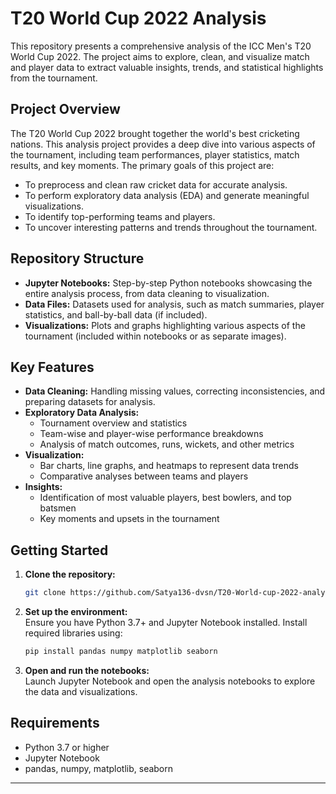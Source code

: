 

# T20 World Cup 2022 Analysis

This repository presents a comprehensive analysis of the ICC Men's T20 World Cup 2022. The project aims to explore, clean, and visualize match and player data to extract valuable insights, trends, and statistical highlights from the tournament.

## Project Overview

The T20 World Cup 2022 brought together the world's best cricketing nations. This analysis project provides a deep dive into various aspects of the tournament, including team performances, player statistics, match results, and key moments. The primary goals of this project are:

- To preprocess and clean raw cricket data for accurate analysis.
- To perform exploratory data analysis (EDA) and generate meaningful visualizations.
- To identify top-performing teams and players.
- To uncover interesting patterns and trends throughout the tournament.

## Repository Structure

- **Jupyter Notebooks:** Step-by-step Python notebooks showcasing the entire analysis process, from data cleaning to visualization.
- **Data Files:** Datasets used for analysis, such as match summaries, player statistics, and ball-by-ball data (if included).
- **Visualizations:** Plots and graphs highlighting various aspects of the tournament (included within notebooks or as separate images).

## Key Features

- **Data Cleaning:** Handling missing values, correcting inconsistencies, and preparing datasets for analysis.
- **Exploratory Data Analysis:** 
  - Tournament overview and statistics
  - Team-wise and player-wise performance breakdowns
  - Analysis of match outcomes, runs, wickets, and other metrics
- **Visualization:** 
  - Bar charts, line graphs, and heatmaps to represent data trends
  - Comparative analyses between teams and players
- **Insights:** 
  - Identification of most valuable players, best bowlers, and top batsmen
  - Key moments and upsets in the tournament

## Getting Started

1. **Clone the repository:**
   ```bash
   git clone https://github.com/Satya136-dvsn/T20-World-cup-2022-analysis.git
   ```
2. **Set up the environment:**  
   Ensure you have Python 3.7+ and Jupyter Notebook installed. Install required libraries using:
   ```bash
   pip install pandas numpy matplotlib seaborn
   ```
3. **Open and run the notebooks:**  
   Launch Jupyter Notebook and open the analysis notebooks to explore the data and visualizations.

## Requirements

- Python 3.7 or higher
- Jupyter Notebook
- pandas, numpy, matplotlib, seaborn



---
